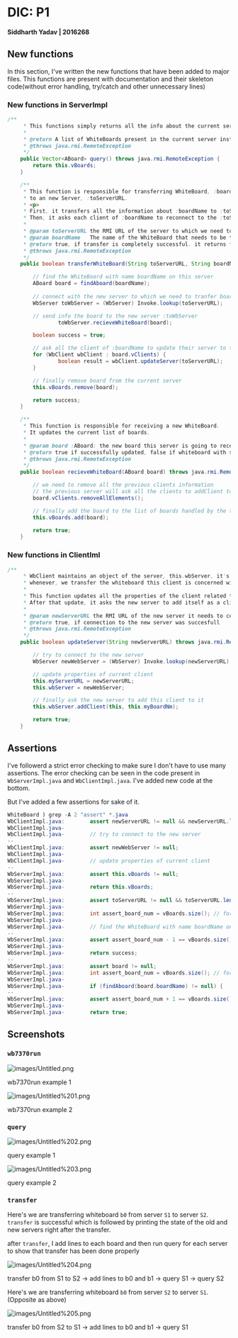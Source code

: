 # DIC: P1

**Siddharth Yadav | 2016268**

## New functions

In this section, I've written the new functions that have been added to major files. This functions are present with documentation and their skeleton code(without error handling, try/catch and other unnecessary lines)

### New functions in ServerImpl

```java
/**
     * This functions simply returns all the info about the current server in the form of a list of Aboard structure
     *
     * @return A list of WhiteBoards present in the current server instance
     * @throws java.rmi.RemoteException
     */
    public Vector<ABoard> query() throws java.rmi.RemoteException {
        return this.vBoards;
    }

    /**
     * This function is responsible for transferring WhiteBoard, :boardName, on this server
     * to an new Server, :toServerURL.
     * <p>
     * First, it transfers all the information about :boardName to :toServerURL.
     * Then, it asks each client of :boardName to reconnect to the :toServerURL.
     *
     * @param toServerURL the RMI URL of the server to which we need to transfer the WhiteBoard
     * @param boardName   The name of the WhiteBoard that needs to be transferred
     * @return true, if transfer is completely successful. it returns false, even if one of the client was unable to update its server
     * @throws java.rmi.RemoteException
     */
    public boolean transferWhiteBoard(String toServerURL, String boardName) throws java.rmi.RemoteException {

        // find the WhiteBoard with name boardName on this server
        ABoard board = findAboard(boardName);
        
        // connect with the new server to which we need to tranfer board
        WbServer toWbServer = (WbServer) Invoke.lookup(toServerURL);

        // send info the board to the new server :toWbServer
				toWbServer.recieveWhiteBoard(board);

        boolean success = true;

        // ask all the client of :boardName to update their server to the new server, :toServerURL
        for (WbClient wbClient : board.vClients) {
                boolean result = wbClient.updateServer(toServerURL); 
        }

        // finally remove board from the current server
        this.vBoards.remove(board);

        return success;
    }

    /**
     * This function is responsible for receiving a new WhiteBoard.
     * It updates the current list of boards.
     *
     * @param board :ABoard: the new board this server is going to receive
     * @return true if successfully updated, false if whiteboard with same name is already present in this server
     * @throws java.rmi.RemoteException
     */
    public boolean recieveWhiteBoard(ABoard board) throws java.rmi.RemoteException {

        // we need to remove all the previous clients information
        // the previous server will ask all the clients to addClient to this new Server
        board.vClients.removeAllElements();

        // finally add the board to the list of boards handled by the this server
        this.vBoards.add(board);

        return true;
    }
```

### New functions in ClientIml

```java
/**
     * WbClient maintains an object of the server, this.wbServer, it's connected. We need to update this.wbServer
     * whenever, we transfer the whiteboard this client is concerned with to a different server, newServerURL.
     *
     * This function updates all the properties of the client related to the server it's connected to.
     * After that update, it asks the new server to add itself as a client.
     *
     * @param newServerURL the RMI URL of the new server it needs to connect to
     * @return true, if connection to the new server was succesfull
     * @throws java.rmi.RemoteException
     */
    public boolean updateServer(String newServerURL) throws java.rmi.RemoteException {

        // try to connect to the new server
        WbServer newWebServer = (WbServer) Invoke.lookup(newServerURL);

        // update properties of current client
        this.myServerURL = newServerURL;
        this.wbServer = newWebServer;

        // finally ask the new server to add this client to it
        this.wbServer.addClient(this, this.myBoardNm);

        return true;
    }
```

## Assertions

I've followerd a strict error checking to make sure I don't have to use many assertions.
The error checking can be seen in the code present in `WbServerImpl.java` and `WbClientImpl.java`.
I've added new code at the bottom.

But I've added a few assertions for sake of it.
```java
WhiteBoard ) grep -A 2 "assert" *.java
WbClientImpl.java:        assert newServerURL != null && newServerURL.length() > 0;
WbClientImpl.java-        
WbClientImpl.java-        // try to connect to the new server
--
WbClientImpl.java:        assert newWebServer != null;
WbClientImpl.java-
WbClientImpl.java-        // update properties of current client
--
WbServerImpl.java:        assert this.vBoards != null;
WbServerImpl.java-
WbServerImpl.java-        return this.vBoards;
--
WbServerImpl.java:        assert toServerURL != null && toServerURL.length() > 0 && boardName != null;
WbServerImpl.java-
WbServerImpl.java:        int assert_board_num = vBoards.size(); // for assertion use later
WbServerImpl.java-
WbServerImpl.java-        // find the WhiteBoard with name boardName on this server
--
WbServerImpl.java:        assert assert_board_num - 1 == vBoards.size();
WbServerImpl.java-
WbServerImpl.java-        return success;
--
WbServerImpl.java:        assert board != null; 
WbServerImpl.java:        int assert_board_num = vBoards.size(); // for future assertion
WbServerImpl.java-
WbServerImpl.java-        if (findAboard(board.boardName) != null) {
--
WbServerImpl.java:        assert assert_board_num + 1 == vBoards.size();
WbServerImpl.java-
WbServerImpl.java-        return true;

```
## Screenshots

### `wb7370run`

![images/Untitled.png](images/Untitled.png)

wb7370run example 1

![images/Untitled%201.png](images/Untitled%201.png)

wb7370run example 2

### `query`

![images/Untitled%202.png](images/Untitled%202.png)

query example 1

![images/Untitled%203.png](images/Untitled%203.png)

query example 2

### `transfer`

Here's we are transferring whiteboard `b0` from server `S1` to server `S2`.
`transfer` is successful which is followed by printing the state of the old and new servers right after the transfer.

after `transfer`, I add lines to each board and then run query for each server to show that transfer has been done properly

![images/Untitled%204.png](images/Untitled%204.png)

transfer b0 from S1 to S2 → add lines to b0 and b1 → query S1 → query S2

Here's we are transferring whiteboard `b0` from server `S2` to server `S1`. (Opposite as above)

![images/Untitled%205.png](images/Untitled%205.png)

transfer b0 from S2 to S1 → add lines to b0 and b1 → query S1